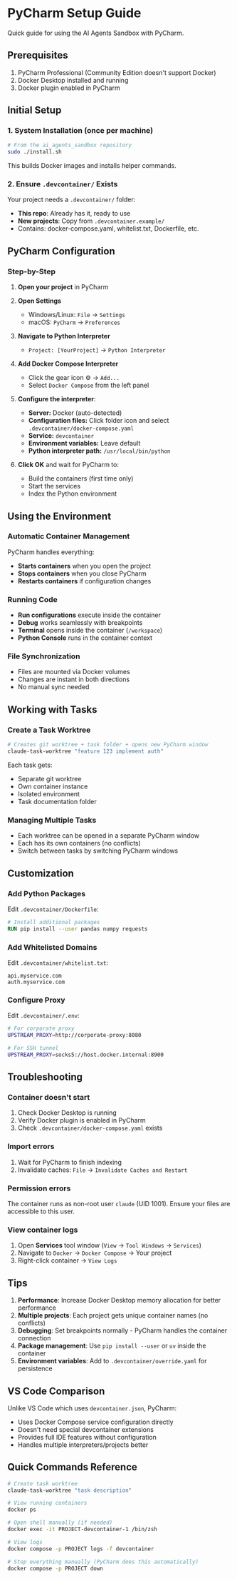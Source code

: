 # PyCharm Setup Guide

Quick guide for using the AI Agents Sandbox with PyCharm.

## Prerequisites

1. PyCharm Professional (Community Edition doesn't support Docker)
2. Docker Desktop installed and running
3. Docker plugin enabled in PyCharm

## Initial Setup

### 1. System Installation (once per machine)

```bash
# From the ai_agents_sandbox repository
sudo ./install.sh
```

This builds Docker images and installs helper commands.

### 2. Ensure `.devcontainer/` Exists

Your project needs a `.devcontainer/` folder:
- **This repo**: Already has it, ready to use
- **New projects**: Copy from `.devcontainer.example/`
- Contains: docker-compose.yaml, whitelist.txt, Dockerfile, etc.

## PyCharm Configuration

### Step-by-Step

1. **Open your project** in PyCharm

2. **Open Settings**
   - Windows/Linux: `File` → `Settings`
   - macOS: `PyCharm` → `Preferences`

3. **Navigate to Python Interpreter**
   - `Project: [YourProject]` → `Python Interpreter`

4. **Add Docker Compose Interpreter**
   - Click the gear icon ⚙️ → `Add...`
   - Select `Docker Compose` from the left panel

5. **Configure the interpreter**:
   - **Server:** Docker (auto-detected)
   - **Configuration files:** Click folder icon and select `.devcontainer/docker-compose.yaml`
   - **Service:** `devcontainer`
   - **Environment variables:** Leave default
   - **Python interpreter path:** `/usr/local/bin/python`

6. **Click OK** and wait for PyCharm to:
   - Build the containers (first time only)
   - Start the services
   - Index the Python environment

## Using the Environment

### Automatic Container Management

PyCharm handles everything:
- **Starts containers** when you open the project
- **Stops containers** when you close PyCharm
- **Restarts containers** if configuration changes

### Running Code

- **Run configurations** execute inside the container
- **Debug** works seamlessly with breakpoints
- **Terminal** opens inside the container (`/workspace`)
- **Python Console** runs in the container context

### File Synchronization

- Files are mounted via Docker volumes
- Changes are instant in both directions
- No manual sync needed

## Working with Tasks

### Create a Task Worktree

```bash
# Creates git worktree + task folder + opens new PyCharm window
claude-task-worktree "feature 123 implement auth"
```

Each task gets:
- Separate git worktree
- Own container instance
- Isolated environment
- Task documentation folder

### Managing Multiple Tasks

- Each worktree can be opened in a separate PyCharm window
- Each has its own containers (no conflicts)
- Switch between tasks by switching PyCharm windows

## Customization

### Add Python Packages

Edit `.devcontainer/Dockerfile`:
```dockerfile
# Install additional packages
RUN pip install --user pandas numpy requests
```

### Add Whitelisted Domains

Edit `.devcontainer/whitelist.txt`:
```
api.myservice.com
auth.myservice.com
```

### Configure Proxy

Edit `.devcontainer/.env`:
```bash
# For corporate proxy
UPSTREAM_PROXY=http://corporate-proxy:8080

# For SSH tunnel
UPSTREAM_PROXY=socks5://host.docker.internal:8900
```

## Troubleshooting

### Container doesn't start

1. Check Docker Desktop is running
2. Verify Docker plugin is enabled in PyCharm
3. Check `.devcontainer/docker-compose.yaml` exists

### Import errors

1. Wait for PyCharm to finish indexing
2. Invalidate caches: `File` → `Invalidate Caches and Restart`

### Permission errors

The container runs as non-root user `claude` (UID 1001). Ensure your files are accessible to this user.

### View container logs

1. Open **Services** tool window (`View` → `Tool Windows` → `Services`)
2. Navigate to `Docker` → `Docker Compose` → Your project
3. Right-click container → `View Logs`

## Tips

1. **Performance**: Increase Docker Desktop memory allocation for better performance
2. **Multiple projects**: Each project gets unique container names (no conflicts)
3. **Debugging**: Set breakpoints normally - PyCharm handles the container connection
4. **Package management**: Use `pip install --user` or `uv` inside the container
5. **Environment variables**: Add to `.devcontainer/override.yaml` for persistence

## VS Code Comparison

Unlike VS Code which uses `devcontainer.json`, PyCharm:
- Uses Docker Compose service configuration directly
- Doesn't need special devcontainer extensions
- Provides full IDE features without configuration
- Handles multiple interpreters/projects better

## Quick Commands Reference

```bash
# Create task worktree
claude-task-worktree "task description"

# View running containers
docker ps

# Open shell manually (if needed)
docker exec -it PROJECT-devcontainer-1 /bin/zsh

# View logs
docker compose -p PROJECT logs -f devcontainer

# Stop everything manually (PyCharm does this automatically)
docker compose -p PROJECT down
```